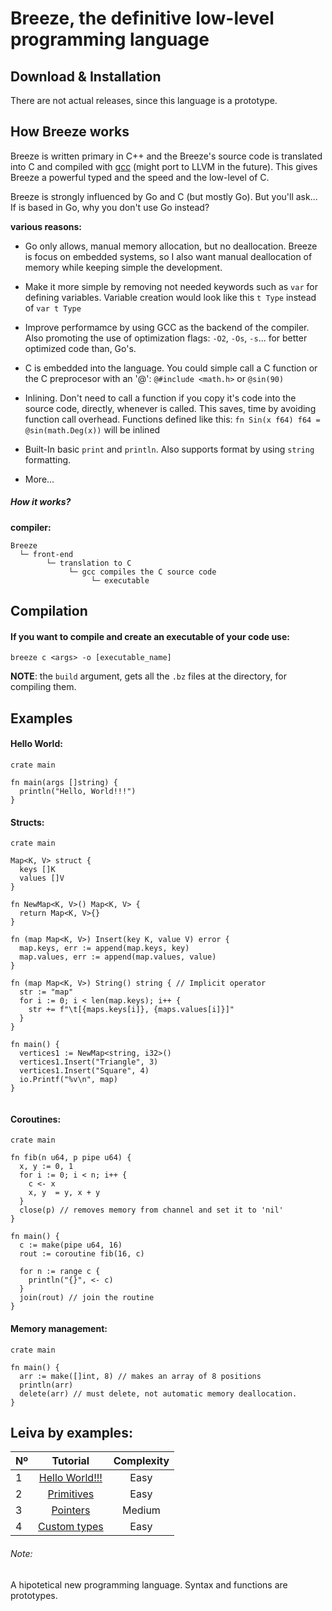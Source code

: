 # Breeze, the definitive low-level programming language
## Download & Installation
There are not actual releases, since this language is a prototype. 

## How Breeze works
Breeze is written primary in C++ and the Breeze's source code is translated into C and compiled with [gcc](https://github.com/gcc-mirror/gcc) (might port to LLVM in the future). This gives Breeze a powerful typed and the speed and the low-level of C.

Breeze is strongly influenced by Go and C (but mostly Go). But you'll ask... If is based in Go, why you don't use Go instead?

**various reasons:**
* Go only allows, manual memory allocation, but no deallocation. Breeze is focus on embedded systems, so I also want manual deallocation of memory while keeping simple the development.

* Make it more simple by removing not needed keywords such as ```var``` for defining variables. Variable creation would look like this ```t Type``` instead of ```var t Type```

* Improve performamce by using GCC as the backend of the compiler. Also promoting the use of optimization flags: `-O2`, `-Os`, `-s`... for better optimized code than, Go's.

* C is embedded into the language. You could simple call a C function or the C preprocesor with an '@': `@#include <math.h>` or `@sin(90)`

* Inlining. Don't need to call a function if you copy it's code into the source code, directly, whenever is called. This saves, time by avoiding function call overhead. Functions defined like this: `fn Sin(x f64) f64 = @sin(math.Deg(x))` will be inlined

* Built-In basic `print` and `println`. Also supports format by using `string` formatting.

* More...

##### How it works?
**compiler:**
```
Breeze
  └─ front-end
        └─ translation to C
             └─ gcc compiles the C source code
                  └─ executable
```

## Compilation

#### If you want to compile and create an executable of your code use:
```
breeze c <args> -o [executable_name]
```
**NOTE**: the `build` argument, gets all the `.bz` files at the directory, for compiling them.
## Examples
#### Hello World:
```
crate main

fn main(args []string) {
  println("Hello, World!!!")
}
```
#### Structs:
```
crate main

Map<K, V> struct {
  keys []K
  values []V
}

fn NewMap<K, V>() Map<K, V> {
  return Map<K, V>{}
}

fn (map Map<K, V>) Insert(key K, value V) error {
  map.keys, err := append(map.keys, key)
  map.values, err := append(map.values, value)
}

fn (map Map<K, V>) String() string { // Implicit operator
  str := "map"
  for i := 0; i < len(map.keys); i++ {
    str += f"\t[{maps.keys[i]}, {maps.values[i]}]"
  }
}

fn main() {
  vertices1 := NewMap<string, i32>()
  vertices1.Insert("Triangle", 3)
  vertices1.Insert("Square", 4)
  io.Printf("%v\n", map)
}


```
#### Coroutines:
```
crate main

fn fib(n u64, p pipe u64) {
  x, y := 0, 1
  for i := 0; i < n; i++ {
    c <- x
    x, y  = y, x + y
  }
  close(p) // removes memory from channel and set it to 'nil'
}

fn main() {
  c := make(pipe u64, 16)
  rout := coroutine fib(16, c)

  for n := range c {
    println("{}", <- c)
  }
  join(rout) // join the routine
}
```
#### Memory management:
```
crate main

fn main() {
  arr := make([]int, 8) // makes an array of 8 positions
  println(arr)
  delete(arr) // must delete, not automatic memory deallocation.
}
```
## Leiva by examples:
| Nº            | Tutorial      | Complexity      |
| ------------- |:-------------:|:---------------:|
| 1             | [Hello World!!!](https://github.com/AlKiam/Leiva/tree/master/Examples/Hello%20World) | Easy |
| 2             | [Primitives](https://github.com/AlKiam/Leiva/tree/master/Examples/Primitives) | Easy |
| 3             | [Pointers](https://github.com/AlKiam/Leiva/tree/master/Examples/Pointers) | Medium |
| 4             | [Custom types](https://github.com/AlKiam/Leiva/tree/master/Examples/Custom%20Types) | Easy |

###### Note:
A hipotetical new programming language. Syntax and functions are prototypes.
